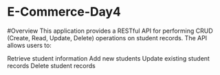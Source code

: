 # E-Commerce-Day4

#Overview
This application provides a RESTful API for performing CRUD (Create, Read, Update, Delete) operations on student records. The API allows users to:

Retrieve student information
Add new students
Update existing student records
Delete student records
